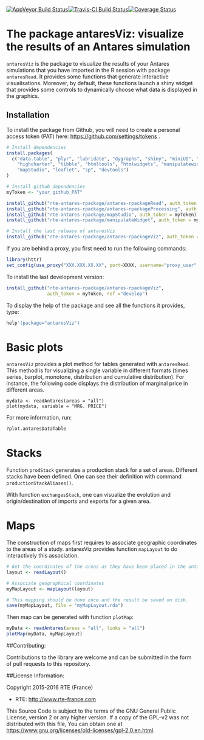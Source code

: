 [![AppVeyor Build Status](https://ci.appveyor.com/api/projects/status/github/rte-antares-rpackage/antaresViz?branch=master&svg=true)](https://ci.appveyor.com/project/rte-antares-rpackage/antaresViz)[![Travis-CI Build Status](https://travis-ci.org/rte-antares-rpackage/antaresViz.svg?branch=master)](https://travis-ci.org/rte-antares-rpackage/antaresViz)[![Coverage Status](https://img.shields.io/codecov/c/github/rte-antares-rpackage/antaresViz/master.svg)](https://codecov.io/github/rte-antares-rpackage/antaresViz?branch=master)


# The package antaresViz: visualize the results of an Antares simulation

`antaresViz` is the package to visualize the results of your Antares simulations that you have imported in the R session with package `antaresRead`. It provides some functions that generate interactive visualisations. Moreover, by default, these functions launch a shiny widget that provides some controls to dynamically choose what data is displayed in the graphics.

## Installation

To install the package from Github, you will need to create a personal access token (PAT) here: https://github.com/settings/tokens .

```r
# Install dependencies
install.packages(
  c("data.table", "plyr", "lubridate", "dygraphs", "shiny", "miniUI", "magrittr",
    "highcharter", "tibble", "htmltools", "htmlwidgets", "manipulatewidget", 
    "mapStudio", "leaflet", "sp", "devtools")
)

# Install github dependencies
myToken <- "your_github_PAT"

install_github("rte-antares-rpackage/antares-rpackageRead", auth_token = myToken)
install_github("rte-antares-rpackage/antares-rpackageProcessing", auth_token = myToken)
install_github("rte-antares-rpackage/mapStudio", auth_token = myToken)
install_github("rte-antares-rpackage/manipulateWidget", auth_token = myToken)

# Install the last release of antaresViz
install_github("rte-antares-rpackage/antares-rpackageViz", auth_token = myToken)
```

If you are behind a proxy, you first need to run the following commands:

```r
library(httr)
set_config(use_proxy("XXX.XXX.XX.XX", port=XXXX, username="proxy_user", password="passwd"))
```

To install the last development version:
```r
install_github("rte-antares-rpackage/antares-rpackageViz", 
               auth_token = myToken, ref ="develop")
```

To display the help of the package and see all the functions it provides, type:
```r 
help'(package="antaresViz")
```

# Basic plots

`antaresViz` provides a plot method for tables generated with `antaresRead`. This method is for visualizing a single variable in different formats (times series, barplot, monotone, distribution and cumulative distribution). For instance, the following code displays the distribution of marginal price in different areas.

```
mydata <- readAntares(areas = "all")
plot(mydata, variable = "MRG. PRICE")
```

For more information, run:

```r
?plot.antaresDataTable
```

# Stacks

Function `prodStack` generates a production stack for a set of areas. Different stacks have been defined. One can see their definition with command `productionStackAliases()`.

With function `exchangesStack`, one can visualize the evolution and origin/destination of imports and exports for a given area.

# Maps

The construction of maps first requires to associate geographic coordinates to the areas of a study. antaresViz provides function `mapLayout` to do interactively this association.

```r
# Get the coordinates of the areas as they have been placed in the antaresSoftware
layout <- readLayout()

# Associate geographical coordinates
myMapLayout <- mapLayout(layout)

# This mapping should be done once and the result be saved on disk.
save(myMapLayout, file = "myMapLayout.rda")

```

Then map can be generated with function `plotMap`:

```r
myData <- readAntares(areas = "all", links = "all")
plotMap(myData, myMapLayout)
```

##Contributing:

Contributions to the library are welcome and can be submitted in the form of pull requests to this repository.

##License Information:

Copyright 2015-2016 RTE (France)

* RTE: http://www.rte-france.com

This Source Code is subject to the terms of the GNU General Public License, version 2 or any higher version. If a copy of the GPL-v2 was not distributed with this file, You can obtain one at https://www.gnu.org/licenses/old-licenses/gpl-2.0.en.html.
